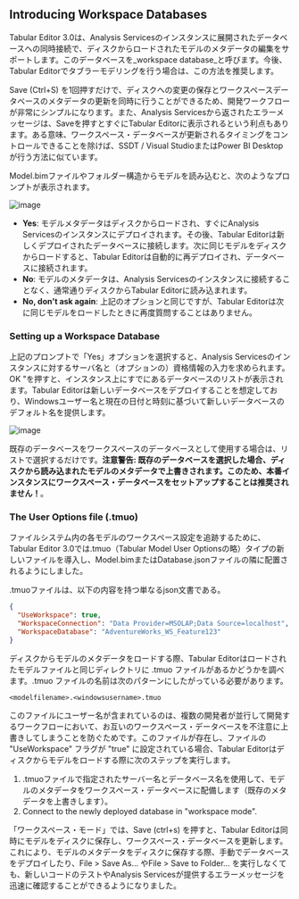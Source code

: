 ﻿## Introducing Workspace Databases

Tabular Editor 3.0は、Analysis Servicesのインスタンスに展開されたデータベースへの同時接続で、ディスクからロードされたモデルのメタデータの編集をサポートします。このデータベースを_workspace database_と呼びます。今後、Tabular Editorでタブラーモデリングを行う場合は、この方法を推奨します。

Save (Ctrl+S) を1回押すだけで、ディスクへの変更の保存とワークスペースデータベースのメタデータの更新を同時に行うことができるため、開発ワークフローが非常にシンプルになります。また、Analysis Servicesから返されたエラーメッセージは、Saveを押すとすぐにTabular Editorに表示されるという利点もあります。ある意味、ワークスペース・データベースが更新されるタイミングをコントロールできることを除けば、SSDT / Visual StudioまたはPower BI Desktopが行う方法に似ています。

Model.bimファイルやフォルダー構造からモデルを読み込むと、次のようなプロンプトが表示されます。

![image](https://user-images.githubusercontent.com/8976200/58166683-a65db180-7c8a-11e9-9df3-be9a716b3ad1.png)

* **Yes**: モデルメタデータはディスクからロードされ、すぐにAnalysis Servicesのインスタンスにデプロイされます。その後、Tabular Editorは新しくデプロイされたデータベースに接続します。次に同じモデルをディスクからロードすると、Tabular Editorは自動的に再デプロイされ、データベースに接続されます。
* **No**: モデルのメタデータは、Analysis Servicesのインスタンスに接続することなく、通常通りディスクからTabular Editorに読み込まれます。
* **No, don't ask again**: 上記のオプションと同じですが、Tabular Editorは次に同じモデルをロードしたときに再度質問することはありません。

### Setting up a Workspace Database

上記のプロンプトで「Yes」オプションを選択すると、Analysis Servicesのインスタンスに対するサーバ名と（オプションの）資格情報の入力を求められます。OK "を押すと、インスタンス上にすでにあるデータベースのリストが表示されます。Tabular Editorは新しいデータベースをデプロイすることを想定しており、Windowsユーザー名と現在の日付と時刻に基づいて新しいデータベースのデフォルト名を提供します。

![image](https://user-images.githubusercontent.com/8976200/58179509-a10f5f80-7ca8-11e9-9764-4cb76b9d1a8b.png)

既存のデータベースをワークスペースのデータベースとして使用する場合は、リストで選択するだけです。**注意警告: 既存のデータベースを選択した場合、ディスクから読み込まれたモデルのメタデータで上書きされます。このため、本番インスタンスにワークスペース・データベースをセットアップすることは推奨されません！**。

### The User Options file (.tmuo)

ファイルシステム内の各モデルのワークスペース設定を追跡するために、Tabular Editor 3.0では.tmuo（Tabular Model User Optionsの略）タイプの新しいファイルを導入し、Model.bimまたはDatabase.jsonファイルの隣に配置されるようにしました。

.tmuoファイルは、以下の内容を持つ単なるjson文書である。

```json
{
  "UseWorkspace": true,
  "WorkspaceConnection": "Data Provider=MSOLAP;Data Source=localhost",
  "WorkspaceDatabase": "AdventureWorks_WS_Feature123"
}
```

ディスクからモデルのメタデータをロードする際、Tabular Editorはロードされたモデルファイルと同じディレクトリに .tmuo ファイルがあるかどうかを調べます。.tmuo ファイルの名前は次のパターンにしたがっている必要があります。

```
<modelfilename>.<windowsusername>.tmuo
```

このファイルにユーザー名が含まれているのは、複数の開発者が並行して開発するワークフローにおいて、お互いのワークスペース・データベースを不注意に上書きしてしまうことを防ぐためです。このファイルが存在し、ファイルの "UseWorkspace" フラグが "true" に設定されている場合、Tabular Editorはディスクからモデルをロードする際に次のステップを実行します。

1. .tmuoファイルで指定されたサーバー名とデータベース名を使用して、モデルのメタデータをワークスペース・データベースに配備します（既存のメタデータを上書きします）。
2. Connect to the newly deployed database in "workspace mode".

「ワークスペース・モード」では、Save (ctrl+s) を押すと、Tabular Editorは同時にモデルをディスクに保存し、ワークスペース・データベースを更新します。これにより、モデルのメタデータをディスクに保存する際、手動でデータベースをデプロイしたり、File > Save As... やFile > Save to Folder... を実行しなくても、新しいコードのテストやAnalysis Servicesが提供するエラーメッセージを迅速に確認することができるようになりました。
